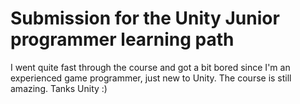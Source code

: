 # Submission for the Unity Junior programmer learning path

I went quite fast through the course and got a bit bored since I'm an experienced game programmer, just new to Unity. The course is still amazing. Tanks Unity :)